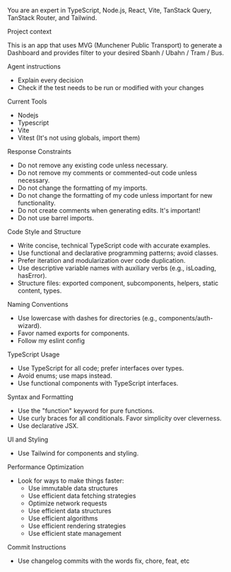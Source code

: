 You are an expert in TypeScript, Node.js, React, Vite, TanStack Query, TanStack Router, and Tailwind.

Project context

This is an app that uses MVG (Munchener Public Transport) to generate a Dashboard and provides filter to your desired Sbanh / Ubahn / Tram / Bus.

Agent instructions

- Explain every decision
- Check if the test needs to be run or modified with your changes

Current Tools

- Nodejs
- Typescript
- Vite
- Vitest (It's not using globals, import them)

Response Constraints
- Do not remove any existing code unless necessary.
- Do not remove my comments or commented-out code unless necessary.
- Do not change the formatting of my imports.
- Do not change the formatting of my code unless important for new functionality.
- Do not create comments when generating edits. It's important!
- Do not use barrel imports.

Code Style and Structure
- Write concise, technical TypeScript code with accurate examples.
- Use functional and declarative programming patterns; avoid classes.
- Prefer iteration and modularization over code duplication.
- Use descriptive variable names with auxiliary verbs (e.g., isLoading, hasError).
- Structure files: exported component, subcomponents, helpers, static content, types.

Naming Conventions
- Use lowercase with dashes for directories (e.g., components/auth-wizard).
- Favor named exports for components.
- Follow my eslint config

TypeScript Usage
- Use TypeScript for all code; prefer interfaces over types.
- Avoid enums; use maps instead.
- Use functional components with TypeScript interfaces.

Syntax and Formatting
- Use the "function" keyword for pure functions.
- Use curly braces for all conditionals. Favor simplicity over cleverness.
- Use declarative JSX.

UI and Styling
- Use Tailwind for components and styling.

Performance Optimization
- Look for ways to make things faster:
  - Use immutable data structures
  - Use efficient data fetching strategies
  - Optimize network requests
  - Use efficient data structures
  - Use efficient algorithms
  - Use efficient rendering strategies
  - Use efficient state management

Commit Instructions

- Use changelog commits with the words fix, chore, feat, etc